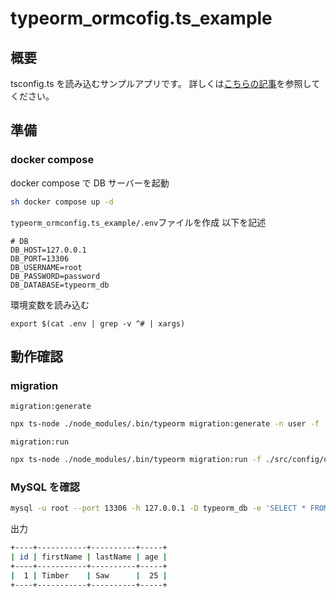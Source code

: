# typeorm_ormcofig.ts_example

## 概要

tsconfig.ts を読み込むサンプルアプリです。
詳しくは[こちらの記事](https://zenn.dev/msksgm/articles/20211107-typeorm-ormconfig)を参照してください。

## 準備

### docker compose

docker compose で DB サーバーを起動

```sh
sh docker compose up -d
```

`typeorm_ormconfig.ts_example/.env`ファイルを作成
以下を記述

```text
# DB
DB_HOST=127.0.0.1
DB_PORT=13306
DB_USERNAME=root
DB_PASSWORD=password
DB_DATABASE=typeorm_db
```

環境変数を読み込む

```text
export $(cat .env | grep -v ^# | xargs)
```

## 動作確認

### migration

`migration:generate`

```sh
npx ts-node ./node_modules/.bin/typeorm migration:generate -n user -f ./src/config/ormconfig.ts
```

`migration:run`

```sh
npx ts-node ./node_modules/.bin/typeorm migration:run -f ./src/config/ormconfig.ts
```

### MySQL を確認

```sh
mysql -u root --port 13306 -h 127.0.0.1 -D typeorm_db -e 'SELECT * FROM user;' -p
```

出力

```sh
+----+-----------+----------+-----+
| id | firstName | lastName | age |
+----+-----------+----------+-----+
|  1 | Timber    | Saw      |  25 |
+----+-----------+----------+-----+
```

